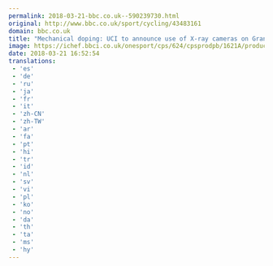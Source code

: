 ```yaml
---
permalink: 2018-03-21-bbc.co.uk--590239730.html
original: http://www.bbc.co.uk/sport/cycling/43483161
domain: bbc.co.uk
title: "Mechanical doping: UCI to announce use of X-ray cameras on Grand Tour stages"
image: https://ichef.bbci.co.uk/onesport/cps/624/cpsprodpb/1621A/production/_100505609_doped_bike_promo.jpg
date: 2018-03-21 16:52:54
translations: 
 - 'es'
 - 'de'
 - 'ru'
 - 'ja'
 - 'fr'
 - 'it'
 - 'zh-CN'
 - 'zh-TW'
 - 'ar'
 - 'fa'
 - 'pt'
 - 'hi'
 - 'tr'
 - 'id'
 - 'nl'
 - 'sv'
 - 'vi'
 - 'pl'
 - 'ko'
 - 'no'
 - 'da'
 - 'th'
 - 'ta'
 - 'ms'
 - 'hy'
---
```


